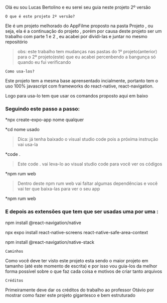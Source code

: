 Olá eu sou Lucas Bertolino e eu serei seu guia neste projeto 2º versão

``O que é este projeto 2º versão?``

Ele é um projeto melhorado do AppFilme proposto na pasta Projeto , ou seja, 
ela é a continuação do projeto , porém por causa deste projeto ser um trabalho 
com parte 1 e 2 , eu acabei por dividi-las e juntar no mesmo repositório

>obs: este trabalho tem mudanças nas pastas do 1º projeto(anterior) para o 2º
>projeto(este) que eu acabei percenbendo a bangunça só quando eu fui verificando 

``Como usa-los?``

Este projeto tem a mesma base aprensentado incialmente, portanto tem o uso 
100% javascript com frameworks do react-native, react-navigation.

Logo para usa-lo tem que usar os comandos proposto aqui em baixo

### Seguindo este passo a passo: 

*npx create-expo-app nome qualquer

*cd nome usado

>Dica: já tenha baixado o visual studio code pois a próxima instrução vai usa-la

*code .

>Este code . vai leva-lo ao visual studio code para você ver os códigos

*npm rum web

>Dentro deste npm rum web vai faltar algumas dependências e você vai ter que baixa-las para ver o seu app

*npm rum web

### E depois as extensões que tem que ser usadas uma por uma : 

npm install @react-navigation/native

npx expo install react-native-screens react-native-safe-area-context

npm install @react-navigation/native-stack

``Caminhos``

Como você deve ter visto este projeto esta sendo o maior projeto em tamanho (até este momento de escrita) e por isso vou guia-los da melhor forma possível sobre o que faz cada coisa e motivos de criar tanto arquivos


``Créditos``

Primeiramente deve dar os créditos do trabalho ao professor Otávio por mostrar como fazer este projeto gigantesco e bem estruturado

